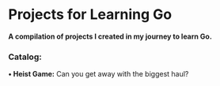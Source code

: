 # Projects for Learning Go


**A compilation of projects I created in my journey to learn Go.**


### Catalog:
**• Heist Game:** Can you get away with the biggest haul?


